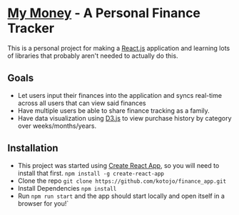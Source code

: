 # [My Money](http://mymoney.surge.sh/) - A Personal Finance Tracker
This is a personal project for making a [React.js](https://github.com/facebook/react) application and learning lots of libraries that probably aren't needed to actually do this.

## Goals
* Let users input their finances into the application and syncs real-time across all users that can view said finances
* Have multiple users be able to share finance tracking as a family.
* Have data visualization using [D3.js](https://d3js.org/) to view purchase history by category over weeks/months/years.

## Installation
* This project was started using [Create React App](https://github.com/facebookincubator/create-react-app), so you will need to install that first.
`npm install -g create-react-app`
* Clone the repo `git clone https://github.com/kotojo/finance_app.git`
* Install Dependencies `npm install`
* Run `npm run start` and the app should start locally and open itself in a browser for you!`
